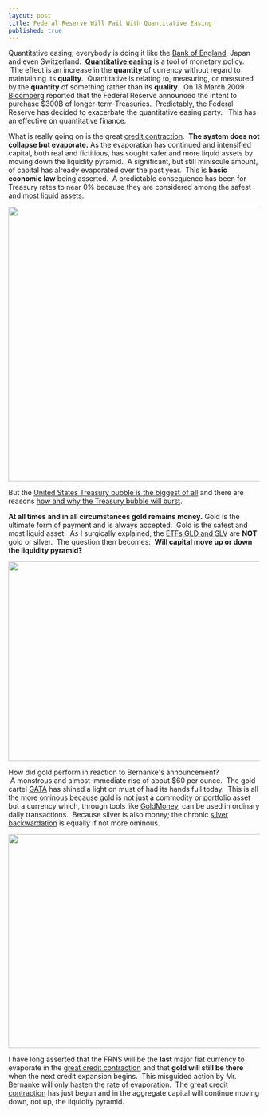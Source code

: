 ```yaml
---
layout: post
title: Federal Reserve Will Fail With Quantitative Easing
published: true
---
```

<p>Quantitative easing; everybody is doing it like the <a href="http://www.runtogold.com/2009/01/bank-of-england-and-quantitative-easing/" target="_blank">Bank of England</a>, Japan and even Switzerland.  <strong><span><a href="http://www.runtogold.com/2008/11/quantitative-easing-and-gold/" target="_blank">Quantitative easing</a></span></strong> is a tool of monetary policy.  The effect is an increase in the <strong>quantity</strong> of currency without regard to maintaining its <strong>quality</strong>.  Quantitative is relating to, measuring, or measured by the <strong>quantity</strong> of something rather than its <strong>quality</strong>.  On 18 March 2009 <a href="http://www.bloomberg.com/apps/news?pid=20601087&amp;sid=aeP8.XnGrN64&amp;refer=home" target="_blank">Bloomberg</a> reported that the Federal Reserve announced the intent to purchase $300B of longer-term Treasuries.  Predictably, the Federal Reserve has decided to exacerbate the quantitative easing party.   This has an effective on quantitative finance.</p>
<p>What is really going on is the great <a href="http://www.creditcontraction.com" target="_blank">credit contraction</a>.  <strong>The system does not collapse but evaporate.</strong> As the evaporation has continued and intensified capital, both real and fictitious, has sought safer and more liquid assets by moving down the liquidity pyramid.  A significant, but still miniscule amount, of capital has already evaporated over the past year.  This is <strong>basic economic law</strong> being asserted.  A predictable consequence has been for Treasury rates to near 0% because they are considered among the safest and most liquid assets.</p>
<p><a href="http://www.creditcontraction.com" target="_blank"><img class="aligncenter" title="The Great Credit Contraction Liquidity Pyramid" src="{{ site.baseurl }}/images/Great-Credit-Contraction-Liquidity-Pyramid.jpg" alt="" width="600" height="551" /></a></p>
<p>But the <a href="http://www.runtogold.com/2009/01/united-states-treasuries-are-the-biggest-bubble-of-all/" target="_blank">United States Treasury bubble is the biggest of all</a> and there are reasons <a href="http://www.runtogold.com/2009/01/why-and-how-the-treasury-bubble-will-burst/" target="_blank">how and why the Treasury bubble will burst</a>.</p>
<p><strong>At all times and in all circumstances gold remains money.</strong> Gold is the ultimate form of payment and is always accepted.  Gold is the safest and most liquid asset.  As I surgically explained, the <a href="http://www.runtogold.com/2008/12/a-problem-with-gld-and-slv-etfs/" target="_blank">ETFs GLD and SLV</a> are <strong>NOT</strong> gold or silver.  The question then becomes:  <strong>Will capital move up or down the liquidity pyramid?</strong></p>
<p><a href="http://www.runtogold.com" target="_blank"><img class="aligncenter" title="Price of Gold on 18 March 2009" src="{{ site.baseurl }}/images/gold-March-18-2009.gif" alt="" width="630" height="400" /></a></p>
<p>How did gold perform in reaction to Bernanke's announcement?  A monstrous and almost immediate rise of about $60 per ounce.  The gold cartel <a href="http://www.runtogold.com/2005/09/goldrush-21/" target="_blank">GATA</a> has shined a light on must of had its hands full today.  This is all the more ominous because gold is not just a commodity or portfolio asset but a currency which, through tools like <a href="http://www.runtogold.com/goldmoney" target="_blank">GoldMoney</a>, can be used in ordinary daily transactions.  Because silver is also money; the chronic <a href="http://www.runtogold.com/2009/02/five-weeks-of-silver-backwardation/" target="_blank">silver backwardation</a> is equally if not more ominous.</p>
<p style="text-align: center;"><img class="aligncenter" title="Silver in Backwardation" src="{{ site.baseurl }}/images/Silver-backwardation.jpg" alt="" width="596" height="429" /></p>
<p>I have long asserted that the FRN$ will be the <strong>last</strong> major fiat currency to evaporate in the <a href="http://www.creditcontraction.com" target="_blank">great credit contraction</a> and that <strong>g</strong><strong>old will still be there </strong>when the next credit expansion begins.  This misguided action by Mr. Bernanke will only hasten the rate of evaporation.  The <a href="http://www.creditcontraction.com" target="_blank">great credit contraction</a> has just begun and in the aggregate capital will continue moving down, not up, the liquidity pyramid.</p>
